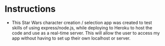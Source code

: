# **Instructions**

* This Star  Wars  character creation / selection app was created to test skills of using express/node.js, while deploying to Heroku to host the code and use as a real-time server.
This will allow the user to access my app without having to set up their own  localhost or server.